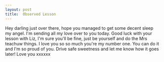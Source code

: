 ```yaml
---
layout: post
title:  Observed Lesson
---
```

Hey darling just over there, hope you managed to get some decent sleep my angel. I'm sending all my love over to you today. Good luck with your lesson with Liz, I'm sure you'll be fine, just be yourself and do the Mrs teachuw things. I love you so so much you're my number one. You can do it and I'm so proud of you. Drive safe sweetness and let me know how it goes later! Love you xxxxxx
